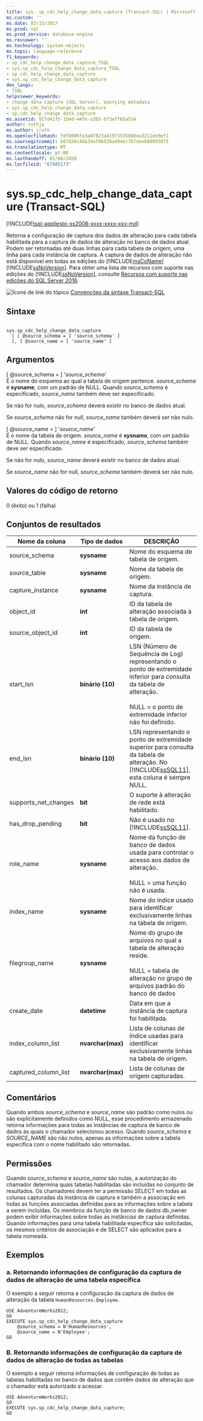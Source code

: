```yaml
---
title: sys. sp_cdc_help_change_data_capture (Transact-SQL) | Microsoft Docs
ms.custom: ''
ms.date: 03/15/2017
ms.prod: sql
ms.prod_service: database-engine
ms.reviewer: ''
ms.technology: system-objects
ms.topic: language-reference
f1_keywords:
- sp_cdc_help_change_data_capture_TSQL
- sys.sp_cdc_help_change_data_capture_TSQL
- sp_cdc_help_change_data_capture
- sys.sp_cdc_help_change_data_capture
dev_langs:
- TSQL
helpviewer_keywords:
- change data capture [SQL Server], querying metadata
- sys.sp_cdc_help_change_data_capture
- sp_cdc_help_change_data_capture
ms.assetid: 91fd41f5-1b4d-44fe-a3b5-b73eff65a534
author: rothja
ms.author: jroth
ms.openlocfilehash: fdf0086fe3a87823a419f3535888ea3211ee9ef1
ms.sourcegitcommit: b87d36c46b39af8b929ad94ec707dee8800950f5
ms.translationtype: MT
ms.contentlocale: pt-BR
ms.lasthandoff: 02/08/2020
ms.locfileid: "67905173"
---
```

# <a name="syssp_cdc_help_change_data_capture-transact-sql"></a>sys.sp_cdc_help_change_data_capture (Transact-SQL)
[!INCLUDE[tsql-appliesto-ss2008-xxxx-xxxx-xxx-md](../../includes/tsql-appliesto-ss2008-xxxx-xxxx-xxx-md.md)]

  Retorna a configuração de captura dos dados de alteração para cada tabela habilitada para a captura de dados de alteração no banco de dados atual. Podem ser retornadas até duas linhas para cada tabela de origem, uma linha para cada instância de captura. A captura de dados de alteração não está disponível em todas as edições do [!INCLUDE[msCoName](../../includes/msconame-md.md)][!INCLUDE[ssNoVersion](../../includes/ssnoversion-md.md)]. Para obter uma lista de recursos com suporte nas edições do [!INCLUDE[ssNoVersion](../../includes/ssnoversion-md.md)], consulte [Recursos com suporte nas edições do SQL Server 2016](../../sql-server/editions-and-supported-features-for-sql-server-2016.md).  
  
 ![Ícone de link do tópico](../../database-engine/configure-windows/media/topic-link.gif "Ícone de link do tópico") [Convenções da sintaxe Transact-SQL](../../t-sql/language-elements/transact-sql-syntax-conventions-transact-sql.md)  
  
## <a name="syntax"></a>Sintaxe  
  
```  
  
sys.sp_cdc_help_change_data_capture   
  [ [ @source_schema = ] 'source_schema' ]  
  [, [ @source_name = ] 'source_name' ]  
```  
  
## <a name="arguments"></a>Argumentos  
 [ @source_schema = ] '*source_schema*'  
 É o nome do esquema ao qual a tabela de origem pertence. *source_schema* é **sysname**, com um padrão de NULL. Quando *source_schema* é especificado, *source_name* também deve ser especificado.  
  
 Se não for nulo, *source_schema* deverá existir no banco de dados atual.  
  
 Se *source_schema* não for null, *source_name* também deverá ser não nulo.  
  
 [ @source_name = ] '*source_name*'  
 É o nome da tabela de origem. *source_name* é **sysname**, com um padrão de NULL. Quando *source_name* é especificado, *source_schema* também deve ser especificado.  
  
 Se não for nulo, *source_name* deverá existir no banco de dados atual.  
  
 Se *source_name* não for null, *source_schema* também deverá ser não nulo.  
  
## <a name="return-code-values"></a>Valores do código de retorno  
 0 (êxito) ou 1 (falha)  
  
## <a name="result-sets"></a>Conjuntos de resultados  
  
|Nome da coluna|Tipo de dados|DESCRIÇÃO|  
|-----------------|---------------|-----------------|  
|source_schema|**sysname**|Nome do esquema de tabela de origem.|  
|source_table|**sysname**|Nome da tabela de origem.|  
|capture_instance|**sysname**|Nome da instância de captura.|  
|object_id|**int**|ID da tabela de alteração associada à tabela de origem.|  
|source_object_id|**int**|ID da tabela de origem.|  
|start_lsn|**binário (10)**|LSN (Número de Sequência de Log) representando o ponto de extremidade inferior para consulta da tabela de alteração.<br /><br /> NULL = o ponto de extremidade inferior não foi definido.|  
|end_lsn|**binário (10)**|LSN representando o ponto de extremidade superior para consulta da tabela de alteração. No [!INCLUDE[ssSQL11](../../includes/sssql11-md.md)], esta coluna é sempre NULL.|  
|supports_net_changes|**bit**|O suporte à alteração de rede está habilitado.|  
|has_drop_pending|**bit**|Não é usado no [!INCLUDE[ssSQL11](../../includes/sssql11-md.md)].|  
|role_name|**sysname**|Nome da função de banco de dados usada para controlar o acesso aos dados de alteração.<br /><br /> NULL = uma função não é usada.|  
|index_name|**sysname**|Nome do índice usado para identificar exclusivamente linhas na tabela de origem.|  
|filegroup_name|**sysname**|Nome do grupo de arquivos no qual a tabela de alteração reside.<br /><br /> NULL = tabela de alteração no grupo de arquivos padrão do banco de dados|  
|create_date|**datetime**|Data em que a instância de captura foi habilitada.|  
|index_column_list|**nvarchar(max)**|Lista de colunas de índice usadas para identificar exclusivamente linhas na tabela de origem.|  
|captured_column_list|**nvarchar(max)**|Lista de colunas de origem capturadas.|  
  
## <a name="remarks"></a>Comentários  
 Quando ambos *source_schema* e *source_name* são padrão como nulos ou são explicitamente definidos como NULL, esse procedimento armazenado retorna informações para todas as instâncias de captura de banco de dados às quais o chamador selecionou acesso. Quando *source_schema* e *SOURCE_NAME* são não nulos, apenas as informações sobre a tabela específica com o nome habilitado são retornadas.  
  
## <a name="permissions"></a>Permissões  
 Quando *source_schema* e *source_name* são nulas, a autorização do chamador determina quais tabelas habilitadas são incluídas no conjunto de resultados. Os chamadores devem ter a permissão SELECT em todas as colunas capturadas da instância de captura e também a associação em todas as funções associadas definidas para as informações sobre a tabela a serem incluídas. Os membros da função de banco de dados db_owner podem exibir informações sobre todas as instâncias de captura definidas. Quando informações para uma tabela habilitada específica são solicitadas, os mesmos critérios de associação e de SELECT são aplicados para a tabela nomeada.  
  
## <a name="examples"></a>Exemplos  
  
### <a name="a-returning-change-data-capture-configuration-information-for-a-specified-table"></a>a. Retornando informações de configuração da captura de dados de alteração de uma tabela específica  
 O exemplo a seguir retorna a configuração da captura de dados de alteração da tabela `HumanResources.Employee`.  
  
```  
USE AdventureWorks2012;  
GO  
EXECUTE sys.sp_cdc_help_change_data_capture   
    @source_schema = N'HumanResources',   
    @source_name = N'Employee';  
GO  
```  
  
### <a name="b-returning-change-data-capture-configuration-information-for-all-tables"></a>B. Retornando informações de configuração da captura de dados de alteração de todas as tabelas  
 O exemplo a seguir retorna informações de configuração de todas as tabelas habilitadas no banco de dados que contêm dados de alteração que o chamador está autorizado a acessar.  
  
```  
USE AdventureWorks2012;  
GO  
EXECUTE sys.sp_cdc_help_change_data_capture;  
GO  
```  
  
  
